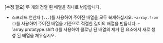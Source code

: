 [수정 필요]
두 개의 정렬 된 배열을 하나로 병합합니다.

- 스프레드 연산자 (`...`)를 사용하여 주어진 배열을 모두 복제하십시오.
-`array.from ()`를 사용하여 주어진 배열을 기준으로 적절한 길이의 배열을 만듭니다.
-`array.prototype.shift ()를 사용하여 클로닝 된 배열의 제거 된 요소에서 새로 생성 된 배열을 채우십시오.